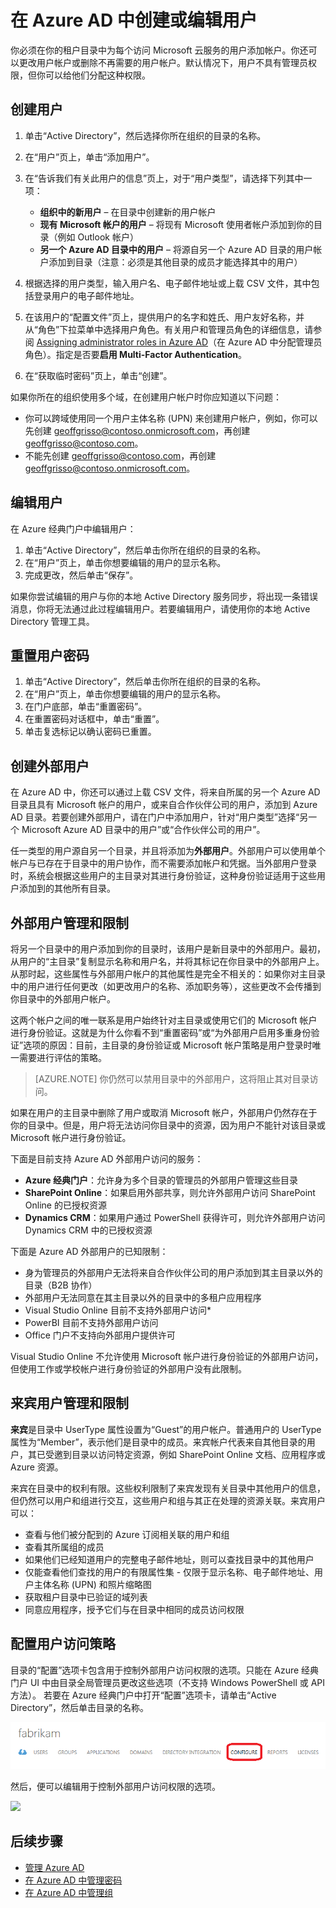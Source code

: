 <properties 
	pageTitle="在 Azure AD 中创建或编辑用户" 
	description="本主题说明如何在 Azure AD 中创建或编辑用户帐户。" 
	services="active-directory" 
	documentationCenter="" 
	authors="Justinha" 
	manager="TerryLan" 
	editor="LisaToft"/>

<tags 
	ms.service="active-directory" 
	ms.date="03/03/2016"
	wacn.date="04/28/2016"/>  

# 在 Azure AD 中创建或编辑用户

你必须在你的租户目录中为每个访问 Microsoft 云服务的用户添加帐户。你还可以更改用户帐户或删除不再需要的用户帐户。默认情况下，用户不具有管理员权限，但你可以给他们分配这种权限。

## 创建用户

1. 单击“Active Directory”，然后选择你所在组织的目录的名称。
2. 在“用户”页上，单击“添加用户”。
3. 在“告诉我们有关此用户的信息”页上，对于“用户类型”，请选择下列其中一项：

	- **组织中的新用户** – 在目录中创建新的用户帐户
	- **现有 Microsoft 帐户的用户** – 将现有 Microsoft 使用者帐户添加到你的目录（例如 Outlook 帐户）
	- **另一个 Azure AD 目录中的用户** – 将源自另一个 Azure AD 目录的用户帐户添加到目录（注意：必须是其他目录的成员才能选择其中的用户）
	<!--
	- **合作伙伴公司的用户** - 邀请并授权合作伙伴公司用户使用目录（请参阅 [Azure Active Directory B2B collaboration](/documentation/articles/active-directory-b2b-what-is-azure-ad-b2b)（Azure Active Directory B2B 协作））-->

4. 根据选择的用户类型，输入用户名、电子邮件地址或上载 CSV 文件，其中包括登录用户的电子邮件地址。
5. 在该用户的“配置文件”页上，提供用户的名字和姓氏、用户友好名称，并从“角色”下拉菜单中选择用户角色。有关用户和管理员角色的详细信息，请参阅 [Assigning administrator roles in Azure AD](/documentation/articles/active-directory-assign-admin-roles)（在 Azure AD 中分配管理员角色）。指定是否要**启用 Multi-Factor Authentication**。
6. 在“获取临时密码”页上，单击“创建”。

如果你所在的组织使用多个域，在创建用户帐户时你应知道以下问题：

- 你可以跨域使用同一个用户主体名称 (UPN) 来创建用户帐户，例如，你可以先创建 geoffgrisso@contoso.onmicrosoft.com，再创建 geoffgrisso@contoso.com。
- 不能先创建 geoffgrisso@contoso.com，再创建 geoffgrisso@contoso.onmicrosoft.com。

## 编辑用户

在 Azure 经典门户中编辑用户：

1. 单击“Active Directory”，然后单击你所在组织的目录的名称。
2. 在“用户”页上，单击你想要编辑的用户的显示名称。
3. 完成更改，然后单击“保存”。

如果你尝试编辑的用户与你的本地 Active Directory 服务同步，将出现一条错误消息，你将无法通过此过程编辑用户。若要编辑用户，请使用你的本地 Active Directory 管理工具。

## 重置用户密码

1. 单击“Active Directory”，然后单击你所在组织的目录的名称。
2. 在“用户”页上，单击你想要编辑的用户的显示名称。
3. 在门户底部，单击“重置密码”。
4. 在重置密码对话框中，单击“重置”。
5. 单击复选标记以确认密码已重置。

## 创建外部用户

在 Azure AD 中，你还可以通过上载 CSV 文件，将来自所属的另一个 Azure AD 目录且具有 Microsoft 帐户的用户，或来自合作伙伴公司的用户，添加到 Azure AD 目录。若要创建外部用户，请在门户中添加用户，针对“用户类型”选择“另一个 Microsoft Azure AD 目录中的用户”或“合作伙伴公司的用户”。

任一类型的用户源自另一个目录，并且将添加为**外部用户**。外部用户可以使用单个帐户与已存在于目录中的用户协作，而不需要添加帐户和凭据。当外部用户登录时，系统会根据这些用户的主目录对其进行身份验证，这种身份验证适用于这些用户添加到的其他所有目录。

## 外部用户管理和限制

将另一个目录中的用户添加到你的目录时，该用户是新目录中的外部用户。最初，从用户的“主目录”复制显示名称和用户名，并将其标记在你目录中的外部用户上。从那时起，这些属性与外部用户帐户的其他属性是完全不相关的：如果你对主目录中的用户进行任何更改（如更改用户的名称、添加职务等），这些更改不会传播到你目录中的外部用户帐户。

这两个帐户之间的唯一联系是用户始终针对主目录或使用它们的 Microsoft 帐户进行身份验证。这就是为什么你看不到“重置密码”或“为外部用户启用多重身份验证”选项的原因：目前，主目录的身份验证或 Microsoft 帐户策略是用户登录时唯一需要进行评估的策略。

> [AZURE.NOTE]
你仍然可以禁用目录中的外部用户，这将阻止其对目录访问。

如果在用户的主目录中删除了用户或取消 Microsoft 帐户，外部用户仍然存在于你的目录中。但是，用户将无法访问你目录中的资源，因为用户不能针对该目录或 Microsoft 帐户进行身份验证。

下面是目前支持 Azure AD 外部用户访问的服务：

- **Azure 经典门户**：允许身为多个目录的管理员的外部用户管理这些目录
- **SharePoint Online**：如果启用外部共享，则允许外部用户访问 SharePoint Online 的已授权资源
- **Dynamics CRM**：如果用户通过 PowerShell 获得许可，则允许外部用户访问 Dynamics CRM 中的已授权资源

下面是 Azure AD 外部用户的已知限制：

- 身为管理员的外部用户无法将来自合作伙伴公司的用户添加到其主目录以外的目录（B2B 协作）
- 外部用户无法同意在其主目录以外的目录中的多租户应用程序
- Visual Studio Online 目前不支持外部用户访问*
- PowerBI 目前不支持外部用户访问
- Office 门户不支持向外部用户提供许可

Visual Studio Online 不允许使用 Microsoft 帐户进行身份验证的外部用户访问，但使用工作或学校帐户进行身份验证的外部用户没有此限制。

## 来宾用户管理和限制

**来宾**是目录中 UserType 属性设置为“Guest”的用户帐户。普通用户的 UserType 属性为“Member”，表示他们是目录中的成员。来宾帐户代表来自其他目录的用户，其已受邀到目录以访问特定资源，例如 SharePoint Online 文档、应用程序或 Azure 资源。

来宾在目录中的权利有限。这些权利限制了来宾发现有关目录中其他用户的信息，但仍然可以用户和组进行交互，这些用户和组与其正在处理的资源关联。来宾用户可以：

- 查看与他们被分配到的 Azure 订阅相关联的用户和组
- 查看其所属组的成员
- 如果他们已经知道用户的完整电子邮件地址，则可以查找目录中的其他用户
- 仅能查看他们查找的用户的有限属性集 - 仅限于显示名称、电子邮件地址、用户主体名称 (UPN) 和照片缩略图
- 获取租户目录中已验证的域列表
- 同意应用程序，授予它们与在目录中相同的成员访问权限

## 配置用户访问策略

目录的“配置”选项卡包含用于控制外部用户访问权限的选项。只能在 Azure 经典门户 UI 中由目录全局管理员更改这些选项（不支持 Windows PowerShell 或 API 方法）。
若要在 Azure 经典门户中打开“配置”选项卡，请单击“Active Directory”，然后单击目录的名称。

![Azure Active Directory 中的“配置”选项卡][1]

然后，便可以编辑用于控制外部用户访问权限的选项。

![][2]


## 后续步骤

- [管理 Azure AD](/documentation/articles/active-directory-administer)
- [在 Azure AD 中管理密码](/documentation/articles/active-directory-manage-passwords)
- [在 Azure AD 中管理组](/documentation/articles/active-directory-manage-groups)

<!--Image references-->
[1]: ./media/active-directory-create-users/RBACDirConfigTab.png
[2]: ./media/active-directory-create-users/RBACGuestAccessControls.png

<!---HONumber=Mooncake_0411_2016-->